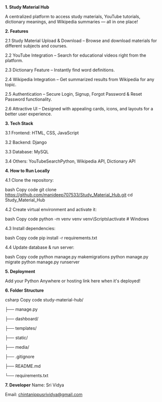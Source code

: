  **1. Study Material Hub**
 
A centralized platform to access study materials, YouTube tutorials, dictionary meanings, and Wikipedia summaries — all in one place!

 **2. Features**
 
 2.1 Study Material Upload & Download – Browse and download materials for different subjects and courses.

 2.2 YouTube Integration – Search for educational videos right from the platform.

 2.3 Dictionary Feature – Instantly find word definitions.

2.4  Wikipedia Integration – Get summarized results from Wikipedia for any topic.

2.5  Authentication – Secure Login, Signup, Forgot Password & Reset Password functionality.

 2.6 Attractive UI – Designed with appealing cards, icons, and layouts for a better user experience.

**3. Tech Stack**

3.1 Frontend: HTML, CSS, JavaScript

3.2 Backend: Django

3.3 Database: MySQL

3.4 Others: YouTubeSearchPython, Wikipedia API, Dictionary API


 **4. How to Run Locally**
 
4.1 Clone the repository:

bash
Copy code
git clone https://github.com/manideep707533/Study_Material_Hub.git
cd Study_Material_Hub

4.2 Create virtual environment and activate it:

bash
Copy code
python -m venv venv
venv\Scripts\activate   # Windows

4.3 Install dependencies:

bash
Copy code
pip install -r requirements.txt

4.4 Update database & run server:

bash
Copy code
python manage.py makemigrations
python manage.py migrate
python manage.py runserver

**5. Deployment**

Add your Python Anywhere or hosting link here when it's deployed!

**6. Folder Structure**

csharp
Copy code
study-material-hub/

├── manage.py

├── dashboard/

├── templates/

├── static/

├── media/

├── .gitignore

├── README.md

└── requirements.txt

**7. Developer**
Name: Sri Vidya 

Email: chintanippusrividya@gmail.com
